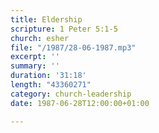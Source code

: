 ```yaml
---
title: Eldership
scripture: 1 Peter 5:1-5
church: esher
file: "/1987/28-06-1987.mp3"
excerpt: ''
summary: ''
duration: '31:18'
length: "43360271"
category: church-leadership
date: 1987-06-28T12:00:00+01:00

---
```


